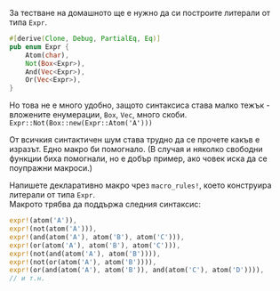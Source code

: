 За тестване на домашното ще е нужно да си построите литерали от типа `Expr`.

```rust
#[derive(Clone, Debug, PartialEq, Eq)]
pub enum Expr {
    Atom(char),
    Not(Box<Expr>),
    And(Vec<Expr>),
    Or(Vec<Expr>),
}
```

Но това не е много удобно, защото синтаксиса става малко тежък - вложените енумерации, `Box`, `Vec`, много скоби.  
`Expr::Not(Box::new(Expr::Atom('A')))`

От всичкия синтактичен шум става трудно да се прочете какъв е изразът. Едно макро би помогнало. (В случая и няколко свободни функции биха помогнали, но е добър пример, ако човек иска да се поупражни макроси.)

Напишете декларативно макро чрез `macro_rules!`, което конструира литерали от типа `Expr`.  
Макрото трябва да поддържа следния синтаксис:

```rust
expr!(atom('A')),
expr!(not(atom('A'))),
expr!(and(atom('A'), atom('B'), atom('C'))),
expr!(or(atom('A'), atom('B'), atom('C'))),
expr!(not(and(atom('A'), atom('B')))),
expr!(not(or(atom('A'), atom('B')))),
expr!(or(and(atom('A'), atom('B')), and(atom('C'), atom('D')))),
// и т.н.
```
